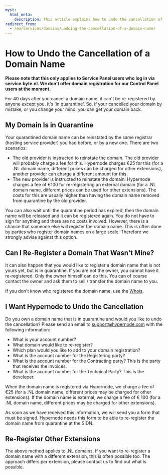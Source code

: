 ```yaml
---
myst:
  html_meta:
    description: This article explains how to undo the cancellation of a domain name.
redirect_from:
  - /en/services/domains/undoing-the-cancellation-of-a-domain-name/
---
```


<!-- source: https://support.hypernode.com/en/services/domains/undoing-the-cancellation-of-a-domain-name/ -->

# How to Undo the Cancellation of a Domain Name

**Please note that this only applies to Service Panel users who log in via service.byte.nl. We don't offer domain registration for our Control Panel users at the moment.**

For 40 days after you cancel a domain name, it can't be re-registered by anyone except you. It's 'in quarantine'. So, if your cancelled your domain by mistake, or you change your mind, you can get your domain back.

## My Domain Is in Quarantine

Your quarantined domain name can be reinstated by the same registrar (hosting service provider) you had before, or by a new one. There are two scenarios:

- The old provider is instructed to reinstate the domain. The old provider will probably charge a fee for this. Hypernode charges €25 for this (for a .NL domain name, different prices can be charged for other extensions), another provider can charge a different amount for this.
- The new provider is instructed to reinstate the domain. Hypernode charges a fee of €100 for re-registering an external domain (for a .NL domain name, different prices can be used for other extensions). The costs for this are usually higher than having the domain name removed from quarantine by the old provider.

You can also wait until the quarantine period has expired, then the domain name will be released and it can be registered again. You do not have to sign for anything and there are no costs involved. However, there is a chance that someone else will register the domain name. This is often done by parties who register domain names on a large scale. Therefore we strongly advise against this option.

## Can I Re-Register a Domain That Wasn't Mine?

It can also happen that you would like to register a domain name that is not yours yet, but is in quarantine. If you are not the owner, you cannot have it re-registered. Only the owner himself can do this. You can of course contact the owner and ask them to sell / transfer the domain name to you.

If you don't know who registered the domain name, use the [Whois](https://www.sidn.nl/whois/).

## I Want Hypernode to Undo the Cancellation

Do you own a domain name that is in quarantine and would you like to undo the cancellation? Please send an email to support@hypernode.com with the following information:

- What is your account number?
- What domain would like to re-register?
- Which plan would you like to add to your domain registration?
- What is the account number for the Registering party?
- What is the account number for the Contracting party? This is the party that receives the invoices.
- What is the account number for the Technical Party? This is the developer.

When the domain name is registered via Hypernode, we charge a fee of €25 (for a .NL domain name, different prices may be charged for other extensions). If the domain name is external, we charge a fee of € 100 (for a .NL domain name, different prices may be charged for other extensions).

As soon as we have received this information, we will send you a form that must be signed. Hypernode needs this form to be able to re-register the domain name from quarantine at the SIDN.

## Re-Register Other Extensions

The above method applies to .NL domains. If you want to re-register a domain name with a different extension, this is often possible too. The approach differs per extension, please contact us to find out what is possible.
